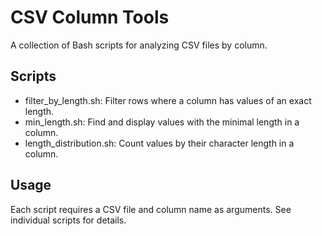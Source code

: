 # CSV Column Tools

A collection of Bash scripts for analyzing CSV files by column.

## Scripts

- filter_by_length.sh: Filter rows where a column has values of an exact length.
- min_length.sh: Find and display values with the minimal length in a column.
- length_distribution.sh: Count values by their character length in a column.

## Usage

Each script requires a CSV file and column name as arguments. See individual scripts for details.
